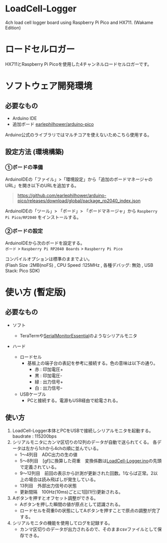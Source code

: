 # LoadCell-Logger
4ch load cell logger board using Raspberry Pi Pico and HX711.  (Wakame Edition)

# ロードセルロガー
HX711とRaspberry Pi Picoを使用した4チャンネルロードセルロガーです。


# ソフトウェア開発環境

## 必要なもの
- Arduino IDE  
- 追加ボード [earlephilhower/arduino-pico](https://github.com/earlephilhower/arduino-pico) 

 Arduino公式のライブラリではマルチコアを使えないためこちら使用する。
 

## 設定方法 (環境構築)

### ①ボードの準備
ArduinoIDEの「ファイル」>「環境設定」から「追加のボードマネージャのURL」を開き以下のURLを追加する。
> https://github.com/earlephilhower/arduino-pico/releases/download/global/package_rp2040_index.json

ArduinoIDEの「ツール」> 「ボード」> 「ボードマネージャ」から `Raspberry Pi Pico/RP2040` をインストールする。

### ②ボードの設定  
ArduinoIDEから次のボードを設定する。  
`ボード` > `Raspberry Pi RP2040 Boards` > `Raspberry Pi Pico`  

コンパイルオプションは標準のままでよい。  
(Flash Size :2MB(noFS) , CPU Speed :125MHz , 各種デバッグ: 無効 , USB Stack: Pico SDK)



# 使い方 (暫定版)
## 必要なもの
- ソフト
  - TeraTermや[SerialMonitorEssential](https://github.com/771-8bit/SerialMonitorEssential)のようなシリアルモニタ

- ハード  
  - ロードセル
    - 基板上の端子台の表記を参考に接続する。色の意味は以下の通り。
        - 赤 : 印加電圧+
        - 黒 : 印加電圧-
        - 緑 : 出力信号+
        - 白 : 出力信号ｰ
  - USBケーブル
    - PCと接続する。電源もUSB経由で給電される。

## 使い方
1. LoadCell-Logger本体とPCをUSBで接続しシリアルモニタを起動する。  
   baudrate : 115200bps
2. シリアルモニタにカンマ区切りの12列のデータが自動で送られてくる。
   各データは左から1chから4chの順に並んでいる。
   - 1～4列目　ADC出力の生の値
   - 5～8列目　[gf]に換算した荷重　変換係数は[LoadCell-Logger.ino](src\LoadCell-Logger\LoadCell-Logger.ino)の先頭で定義されている。
   - 9～12列目　前回の表示から計測が更新された回数。1ならば正常。2以上の場合は読み飛ばしが発生している。
   - 13列目　外部出力信号の状態
   - 更新間隔　100Hz(10ms)ごとに1回(1行)更新される。
3. Aボタンを押すとオフセット調整ができる。
   - Aボタンを押した瞬間の値が原点として認識される。
   - ロードセルを荷重0の状態にしてAボタンを押すことで原点の調整が完了する。
4. シリアルモニタの機能を使用してログを記録する。
   - カンマ区切りのデータが出力されるので、そのままcsvファイルとして保存できる。